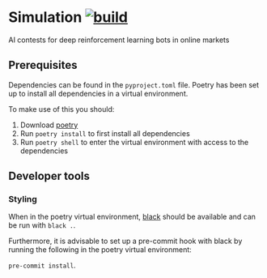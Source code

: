

# Simulation [![build](https://app.travis-ci.com/AIMarketContest/simulation.svg?token=gKutmzkeDupPkJGdM7M3&branch=main)](https://app.travis-ci.com/github/AIMarketContest/simulation/branches)
AI contests for deep reinforcement learning bots in online markets

## Prerequisites
Dependencies can be found in the `pyproject.toml` file.
Poetry has been set up to install all dependencies in a virtual environment.

To make use of this you should:
1. Download [poetry](https://python-poetry.org/)
2. Run `poetry install` to first install all dependencies
3. Run `poetry shell` to enter the virtual environment with access to the
   dependencies

## Developer tools
### Styling
When in the poetry virtual environment, [black](https://black.readthedocs.io/en/stable/) should be available and can be run with `black .`.

Furthermore, it is advisable to set up a pre-commit hook with black by running the following in the poetry virtual environment:

`pre-commit install`.

